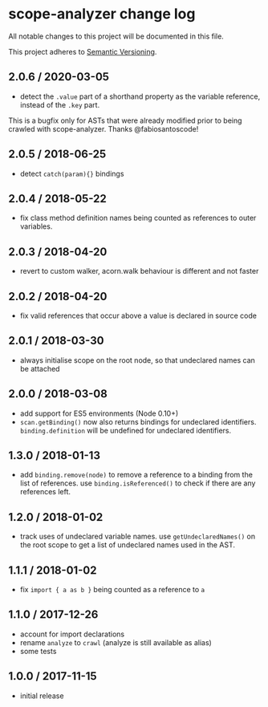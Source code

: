 # scope-analyzer change log

All notable changes to this project will be documented in this file.

This project adheres to [Semantic Versioning](http://semver.org/).

## 2.0.6 / 2020-03-05
* detect the `.value` part of a shorthand property as the variable reference, instead of the `.key` part.

This is a bugfix only for ASTs that were already modified prior to being crawled with scope-analyzer. Thanks @fabiosantoscode!

## 2.0.5 / 2018-06-25
* detect `catch(param){}` bindings

## 2.0.4 / 2018-05-22
* fix class method definition names being counted as references to outer variables.

## 2.0.3 / 2018-04-20
* revert to custom walker, acorn.walk behaviour is different and not faster

## 2.0.2 / 2018-04-20
* fix valid references that occur above a value is declared in source code

## 2.0.1 / 2018-03-30
* always initialise scope on the root node, so that undeclared names can be attached

## 2.0.0 / 2018-03-08

* add support for ES5 environments (Node 0.10+)
* `scan.getBinding()` now also returns bindings for undeclared identifiers. `binding.definition` will be undefined for undeclared identifiers.

## 1.3.0 / 2018-01-13

* add `binding.remove(node)` to remove a reference to a binding from the list of references. use `binding.isReferenced()` to check if there are any references left.

## 1.2.0 / 2018-01-02

* track uses of undeclared variable names. use `getUndeclaredNames()` on the root scope to get a list of undeclared names used in the AST.

## 1.1.1 / 2018-01-02

* fix `import { a as b }` being counted as a reference to `a`

## 1.1.0 / 2017-12-26

* account for import declarations
* rename `analyze` to `crawl` (analyze is still available as alias)
* some tests

## 1.0.0 / 2017-11-15

* initial release
